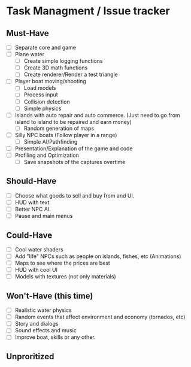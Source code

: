 # Task Managment / Issue tracker
## Must-Have
- [ ] Separate core and game
- [ ] Plane water
    - [ ] Create simple logging functions
    - [ ] Create 3D math functions
    - [ ] Create renderer/Render a test triangle
- [ ] Player boat moving/shooting
    - [ ] Load models
    - [ ] Process input
    - [ ] Collision detection
    - [ ] Simple physics 
- [ ] Islands with auto repair and auto commerce. (Just need to go from island to island to be repaired and earn money)
    - [ ] Random generation of maps
- [ ] Silly NPC boats (Follow player in a range)
    - [ ] Simple AI/Pathfinding

- [ ] Presentation/Explanation of the game and code
- [ ] Profiling and Optimization
    - [ ] Save snapshots of the captures overtime

## Should-Have
- [ ] Choose what goods to sell and buy from and UI. 
- [ ] HUD with text
- [ ] Better NPC AI.
- [ ] Pause and main menus

## Could-Have
- [ ] Cool water shaders
- [ ] Add "life" NPCs such as people on islands, fishes, etc (Animations)
- [ ] Maps to see where the prices are best
- [ ] HUD with cool UI
- [ ] Models with textures (not only materials)

## Won't-Have (this time)
- [ ] Realistic water physics
- [ ] Random events that affect environment and economy (tornados, etc)
- [ ] Story and dialogs
- [ ] Sound effects and music
- [ ] Improve boat, skills or any other.

## Unproritized